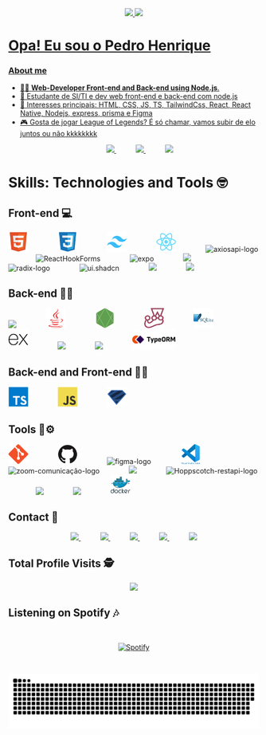 <div>
          
<div align="center">
  <a href="https://github.com/PedrohvFernandes">
  <img height="180em" src="https://github-readme-stats.vercel.app/api?username=PedrohvFernandes&show_icons=true&theme=dark&include_all_commits=true&count_private=true"/>
  <img height="180em" src="https://github-readme-stats.vercel.app/api/top-langs/?username=PedrohvFernandes&layout=compact&langs_count=7&theme=dark"/>
</div>

 
 # Opa! Eu sou o Pedro Henrique

### About me

- 👨‍💻 **Web-Developer Front-end and Back-end using Node.js**.
- 🌱 Estudante de SI/TI e dev web front-end e back-end com node.js
- 💙 Interesses principais: HTML, CSS, JS, TS, TailwindCss, React, React Native, Nodejs, express, prisma e Figma
- :video_game: Gosta de jogar League of Legends? É só chamar, vamos subir de elo juntos ou não kkkkkkkk
  <p align="center">
   <a href="pedrohvfernandes-web-page-portfolio.vercel.app" target="_blank">
   <img src="https://img.shields.io/badge/Portfolio-you?style=flat&logo=aboutdotme&label=My&color=blue&link=https%3A%2F%2Fpedrohvfernandes-web-page-portfolio.vercel.app">
  </a>
               &nbsp;&nbsp;&nbsp;&nbsp;&nbsp;&nbsp;&nbsp;&nbsp;&nbsp;
  <a href="https://www.linkedin.com/in/pedro-henrique-vieira-fernandes/" target="_blank">
   <img src="https://img.shields.io/badge/LinkedIn-0077B5?style=flat&logo=linkedin&logoColor=white">
  </a>
               &nbsp;&nbsp;&nbsp;&nbsp;&nbsp;&nbsp;&nbsp;&nbsp;&nbsp;
  <a href="https://konect.gg/PedroPeripecias" target="_blank">
   <img src="https://img.shields.io/badge/Konect-you?style=flat&labelColor=black&label=My&logo=aboutdotme&color=yellow">
  </a>  
  </p>

# Skills: Technologies and Tools :nerd_face:
  
  ## Front-end 💻
  
  <img height="40" src="https://raw.githubusercontent.com/devicons/devicon/master/icons/html5/html5-original.svg">
  &nbsp;&nbsp;&nbsp;&nbsp;&nbsp;&nbsp;&nbsp;&nbsp;&nbsp;&nbsp;&nbsp;&nbsp;&nbsp;
  <img height="40" src="https://raw.githubusercontent.com/devicons/devicon/master/icons/css3/css3-original.svg">
  &nbsp;&nbsp;&nbsp;&nbsp;&nbsp;&nbsp;&nbsp;&nbsp;&nbsp;&nbsp;&nbsp;&nbsp;&nbsp;
  <img height="40" src="https://raw.githubusercontent.com/devicons/devicon/1119b9f84c0290e0f0b38982099a2bd027a48bf1/icons/tailwindcss/tailwindcss-plain.svg">
  &nbsp;&nbsp;&nbsp;&nbsp;&nbsp;&nbsp;&nbsp;&nbsp;&nbsp;&nbsp;&nbsp;&nbsp;&nbsp;
  <img height="40" src="https://raw.githubusercontent.com/devicons/devicon/master/icons/react/react-original.svg">
  &nbsp;&nbsp;&nbsp;&nbsp;&nbsp;&nbsp;&nbsp;&nbsp;&nbsp;&nbsp;&nbsp;&nbsp;&nbsp;
  <img height="40" width='80' src="https://axios-http.com/assets/logo.svg" alt="axiosapi-logo">
  &nbsp;&nbsp;&nbsp;&nbsp;&nbsp;&nbsp;&nbsp;&nbsp;&nbsp;&nbsp;&nbsp;&nbsp;&nbsp; 
  <img src="https://avatars.githubusercontent.com/u/53986236?s=48&v=4" alt="ReactHookForms">
  &nbsp;&nbsp;&nbsp;&nbsp;&nbsp;&nbsp;&nbsp;&nbsp;&nbsp;&nbsp;&nbsp;&nbsp;&nbsp; 
  <img height="40"src="https://play-lh.googleusercontent.com/algsmuhitlyCU_Yy3IU7-7KYIhCBwx5UJG4Bln-hygBjjlUVCiGo1y8W5JNqYm9WW3s=w240-h480" alt="expo">
  &nbsp;&nbsp;&nbsp;&nbsp;&nbsp;&nbsp;&nbsp;&nbsp;&nbsp;&nbsp;&nbsp;&nbsp;&nbsp; 
  <img height="40"src="https://vitejs.dev/logo-with-shadow.png">
  &nbsp;&nbsp;&nbsp;&nbsp;&nbsp;&nbsp;&nbsp;&nbsp;&nbsp;&nbsp;&nbsp;&nbsp;&nbsp; 
  <img height="40" src="https://avatars.githubusercontent.com/u/75042455?s=200&v=4" alt="radix-logo">
  &nbsp;&nbsp;&nbsp;&nbsp;&nbsp;&nbsp;&nbsp;&nbsp;&nbsp;&nbsp;&nbsp;&nbsp;&nbsp;
  <img height="40" src="https://avatars.githubusercontent.com/u/139895814?s=48&v=4" alt="ui.shadcn">
  &nbsp;&nbsp;&nbsp;&nbsp;&nbsp;&nbsp;&nbsp;&nbsp;&nbsp;&nbsp;&nbsp;&nbsp;&nbsp;
  <img height="40" src="https://raw.githubusercontent.com/phosphor-icons/phosphor-icons/HEAD/meta/phosphor-mark-tight-yellow.png">
  &nbsp;&nbsp;&nbsp;&nbsp;&nbsp;&nbsp;&nbsp;&nbsp;&nbsp;&nbsp;&nbsp;&nbsp;&nbsp;
  <img height="60" src="https://raw.githubusercontent.com/styled-components/brand/master/styled-components.png"> 
  &nbsp;&nbsp;&nbsp;&nbsp;&nbsp;&nbsp;&nbsp;&nbsp;&nbsp;&nbsp;&nbsp;&nbsp;&nbsp;
  
  ## Back-end 😶‍🌫️
  
   <img height="40" src="https://github.com/amido/azure-vector-icons/blob/master/renders/sql-database-generic.png">
  &nbsp;&nbsp;&nbsp;&nbsp;&nbsp;&nbsp;&nbsp;&nbsp;&nbsp;&nbsp;&nbsp;&nbsp;&nbsp;
   <img height="40" src="https://raw.githubusercontent.com/devicons/devicon/master/icons/java/java-plain.svg">
  &nbsp;&nbsp;&nbsp;&nbsp;&nbsp;&nbsp;&nbsp;&nbsp;&nbsp;&nbsp;&nbsp;&nbsp;&nbsp;
   <img height="40" src="https://raw.githubusercontent.com/devicons/devicon/master/icons/nodejs/nodejs-plain.svg">
  &nbsp;&nbsp;&nbsp;&nbsp;&nbsp;&nbsp;&nbsp;&nbsp;&nbsp;&nbsp;&nbsp;&nbsp;&nbsp;
   <img height="40" src="https://github.com/devicons/devicon/blob/master/icons/jest/jest-plain.svg">
  &nbsp;&nbsp;&nbsp;&nbsp;&nbsp;&nbsp;&nbsp;&nbsp;&nbsp;&nbsp;&nbsp;&nbsp;&nbsp;
   <img height="40" src="https://github.com/devicons/devicon/blob/master/icons/sqlite/sqlite-original-wordmark.svg">
  &nbsp;&nbsp;&nbsp;&nbsp;&nbsp;&nbsp;&nbsp;&nbsp;&nbsp;&nbsp;&nbsp;&nbsp;&nbsp;
   <img height="40" src="https://github.com/devicons/devicon/blob/master/icons/express/express-original.svg">
  &nbsp;&nbsp;&nbsp;&nbsp;&nbsp;&nbsp;&nbsp;&nbsp;&nbsp;&nbsp;&nbsp;&nbsp;&nbsp;
   <img height="40" src="https://fastify.dev/img/logos/fastify-white.svg">
  &nbsp;&nbsp;&nbsp;&nbsp;&nbsp;&nbsp;&nbsp;&nbsp;&nbsp;&nbsp;&nbsp;&nbsp;&nbsp;
   <img height="40" src="https://prismalens.vercel.app/header/logo-dark.svg">
  &nbsp;&nbsp;&nbsp;&nbsp;&nbsp;&nbsp;&nbsp;&nbsp;&nbsp;&nbsp;&nbsp;&nbsp;&nbsp;
   <img height="40" src="https://github.com/typeorm/typeorm/raw/master/resources/logo_big.png">
  &nbsp;&nbsp;&nbsp;&nbsp;&nbsp;&nbsp;&nbsp;&nbsp;&nbsp;&nbsp;&nbsp;&nbsp;&nbsp;
  
  ## Back-end and Front-end 👨‍💻
  
  <img height="40" src="https://raw.githubusercontent.com/devicons/devicon/1119b9f84c0290e0f0b38982099a2bd027a48bf1/icons/typescript/typescript-plain.svg">
  &nbsp;&nbsp;&nbsp;&nbsp;&nbsp;&nbsp;&nbsp;&nbsp;&nbsp;&nbsp;&nbsp;&nbsp;&nbsp;
  <img height="40" src="https://raw.githubusercontent.com/devicons/devicon/master/icons/javascript/javascript-original.svg">
  &nbsp;&nbsp;&nbsp;&nbsp;&nbsp;&nbsp;&nbsp;&nbsp;&nbsp;&nbsp;&nbsp;&nbsp;&nbsp;
  <img height="40" src="https://raw.githubusercontent.com/colinhacks/zod/HEAD/logo.svg">
  &nbsp;&nbsp;&nbsp;&nbsp;&nbsp;&nbsp;&nbsp;&nbsp;&nbsp;&nbsp;&nbsp;&nbsp;&nbsp;
  
  ## Tools 🔧⚙️
  
  <img height="40" src="https://raw.githubusercontent.com/devicons/devicon/master/icons/git/git-original.svg">
  &nbsp;&nbsp;&nbsp;&nbsp;&nbsp;&nbsp;&nbsp;&nbsp;&nbsp;&nbsp;&nbsp;&nbsp;&nbsp;
  <img height="40" src="https://raw.githubusercontent.com/devicons/devicon/master/icons/github/github-original.svg">
  &nbsp;&nbsp;&nbsp;&nbsp;&nbsp;&nbsp;&nbsp;&nbsp;&nbsp;&nbsp;&nbsp;&nbsp;&nbsp;
  <img height="40" src="https://yt3.googleusercontent.com/ytc/AIf8zZTUGWRjvqpcHp-9D3sDnNFDOIFF85ZUFRsaPkMCTQ=s176-c-k-c0x00ffffff-no-rj" alt="figma-logo">
  &nbsp;&nbsp;&nbsp;&nbsp;&nbsp;&nbsp;&nbsp;&nbsp;&nbsp;&nbsp;&nbsp;&nbsp;&nbsp;
  <img height="40" src="https://github.com/devicons/devicon/blob/master/icons/vscode/vscode-original-wordmark.svg">
  &nbsp;&nbsp;&nbsp;&nbsp;&nbsp;&nbsp;&nbsp;&nbsp;&nbsp;&nbsp;&nbsp;&nbsp;&nbsp;
  <img height="40" src="https://play-lh.googleusercontent.com/yZsmiNjmji3ZoOuLthoVvptLB9cZ0vCmitcky4OUXNcEFV3IEQkrBD2uu5kuWRF5_ERA=s48" alt="zoom-comunicação-logo">
  &nbsp;&nbsp;&nbsp;&nbsp;&nbsp;&nbsp;&nbsp;&nbsp;&nbsp;&nbsp;&nbsp;&nbsp;&nbsp;
  <img height="40" src="https://insomnia.rest/images/insomnia-logo.svg">
  &nbsp;&nbsp;&nbsp;&nbsp;&nbsp;&nbsp;&nbsp;&nbsp;&nbsp;&nbsp;&nbsp;&nbsp;&nbsp;
  <img height="40" src="https://avatars.githubusercontent.com/u/56705483" alt="Hoppscotch-restapi-logo">
  &nbsp;&nbsp;&nbsp;&nbsp;&nbsp;&nbsp;&nbsp;&nbsp;&nbsp;&nbsp;&nbsp;&nbsp;&nbsp;
  <img height="40" src="https://desktop.github.com/images/desktop-icon.svg">
  &nbsp;&nbsp;&nbsp;&nbsp;&nbsp;&nbsp;&nbsp;&nbsp;&nbsp;&nbsp;&nbsp;&nbsp;&nbsp;
  <img height="40" src="https://www.beekeeperstudio.io/assets/img/logos/bk-logo-yellow-icon-c964a711bdf65aea45c437211468e08896ad7e5dd5fb4e7f9136e8e62868d5c4dcd9bfa63b94ca38914685d3da8d732ea0d73e39c161b01c6a9ee298de4ea374.svg">
  &nbsp;&nbsp;&nbsp;&nbsp;&nbsp;&nbsp;&nbsp;&nbsp;&nbsp;&nbsp;&nbsp;&nbsp;&nbsp;
  <img height="40" src="https://raw.githubusercontent.com/devicons/devicon/6910f0503efdd315c8f9b858234310c06e04d9c0/icons/docker/docker-original-wordmark.svg">
  &nbsp;&nbsp;&nbsp;&nbsp;&nbsp;&nbsp;&nbsp;&nbsp;&nbsp;&nbsp;&nbsp;&nbsp;&nbsp;
  
## Contact :iphone:

<p align="center">
    <a href="https://www.youtube.com/channel/UCTh24bNmq62KintRmpSnZxQ" target="_blank">
      <img src="https://img.shields.io/badge/-Youtube-%23333?style=flet&logo=youtube&logoColor=white&color=red" target="_blank">
    </a>
    &nbsp;&nbsp;&nbsp;&nbsp;&nbsp;&nbsp;&nbsp;&nbsp;&nbsp;
<a href = "mailto: pedrohv20fernandes@gmail.com">
 <img src="https://img.shields.io/badge/-Gmail-%23EA4335?style=flet&logo=gmail&logoColor=white" target="_blank">
    </a>
    &nbsp;&nbsp;&nbsp;&nbsp;&nbsp;&nbsp;&nbsp;&nbsp;&nbsp;
    <a href="https://www.linkedin.com/in/pedro-henrique-vieira-fernandes/" target="_blank"><img src="https://img.shields.io/badge/-LinkedIn-%230077B5?style=flet&logo=linkedin&logoColor=white" target="_blank">
    </a>
  &nbsp;&nbsp;&nbsp;&nbsp;&nbsp;&nbsp;&nbsp;&nbsp;&nbsp;
     <a href="https://www.instagram.com/pedro17fernandes" target="_blank"><img src="https://img.shields.io/badge/-Instagram-%23E4405F?style=flet&logo=instagram&logoColor=white" target="_blank">
    </a>
   &nbsp;&nbsp;&nbsp;&nbsp;&nbsp;&nbsp;&nbsp;&nbsp;&nbsp;
     <a href="https://github.com/PedrohvFernandes">
        <img  src="https://img.shields.io/badge/github-%23100000.svg?&style=flet&logo=github&logoColor=white&link=mailto:https://github.com/PedrohvFernandes">
    </a>
</p>

<p align="center"> 

 ## Total Profile Visits :detective: <br>
 <p align="center"> 
   <img alingn="center" src="https://profile-counter.glitch.me/PedrohvFernandes/count.svg" />
 </p>
</p>
          
 ## Listening on Spotify 🎶
 &nbsp;<div align="center">
           
  [![Spotify](https://novatorem-gxaoh4vdj-pedrohvfernandes.vercel.app/api/spotify?background_color=0d1117&border_color=ffffff)](https://open.spotify.com/user/22vyq5objwwg2opuv5gjyaxcq) 
           
 </div>   
          
 &nbsp;<div align="center">     
          
  ![Snake animation](https://github.com/PedrohvFernandes/PedrohvFernandes/blob/output/github-contribution-grid-snake.svg)
          
 </div> 
          
</div>
